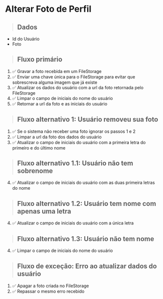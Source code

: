 # Alterar Foto de Perfil

> ## Dados

* Id do Usuário
* Foto

> ## Fluxo primário

1. ✅ Gravar a foto recebida em um FileStorage
2. ✅ Enviar uma chave única para o FileStorage para evitar que sobrescreva alguma imagem que já existe
3. ✅ Atualizar os dados do usuário com a url da foto retornada pelo FileStorage
4. ✅ Limpar o campo de iniciais do nome do usuário
5. ✅ Retornar a url da foto e as iniciais do usuário

> ## Fluxo alternativo 1: Usuário removeu sua foto

1. ✅ Se o sistema não receber uma foto ignorar os passos 1 e 2
3. ✅ Limpar a url da foto dos dados do usuário
4. ✅ Atualizar o campo de iniciais do usuário com a primeira letra do primeiro e do último nome

> ## Fluxo alternativo 1.1: Usuário não tem sobrenome

4. ✅ Atualizar o campo de iniciais do usuário com as duas primeira letras do nome

> ## Fluxo alternativo 1.2: Usuário tem nome com apenas uma letra

4. ✅ Atualizar o campo de iniciais do usuário com a única letra

> ## Fluxo alternativo 1.3: Usuário não tem nome

4. ✅ Limpar o campo de iniciais do nome do usuário

> ## Fluxo de exceção: Erro ao atualizar dados do usuário

1. ✅ Apagar a foto criada no FileStorage
2. ✅ Repassar o mesmo erro recebido
